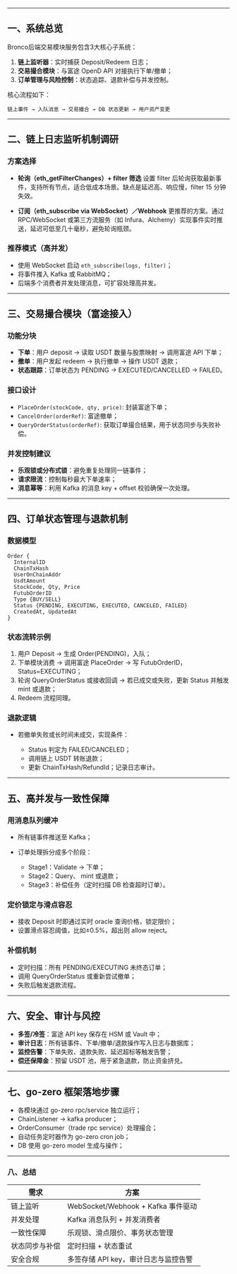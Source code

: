 
---

## 一、系统总览

Bronco后端交易模块服务包含3大核心子系统：

1. **链上监听器**：实时捕获 Deposit/Redeem 日志；
2. **交易撮合模块**：与富途 OpenD API 对接执行下单/撤单；
3. **订单管理与风险控制**：状态追踪、退款补偿与并发控制。

核心流程如下：

```
链上事件 → 入队消息 → 交易撮合 → DB 状态更新 → 用户资产变更
```

---

## 二、链上日志监听机制调研

### 方案选择

* **轮询（eth\_getFilterChanges）+ filter 筛选**
  设置 filter 后轮询获取最新事件，支持所有节点，适合低成本场景。缺点是延迟高、响应慢，filter 15 分钟失效。

* **订阅（eth\_subscribe via WebSocket）／Webhook**
  更推荐的方案。通过 RPC/WebSocket 或第三方流服务（如 Infura、Alchemy）实现事件实时推送，延迟可低至几十毫秒，避免轮询瓶颈。

### 推荐模式（高并发）

* 使用 WebSocket 启动 `eth_subscribe(logs, filter)`；
* 将事件推入 Kafka 或 RabbitMQ；
* 后端多个消费者并发处理消息，可扩容处理高并发。

---

## 三、交易撮合模块（富途接入）

### 功能分块

* **下单**：用户 deposit → 读取 USDT 数量与股票映射 → 调用富途 API 下单；
* **撤单**：用户发起 redeem → 执行撤单 → 操作 USDT 退款；
* **状态跟踪**：订单状态为 PENDING → EXECUTED/CANCELLED → FAILED。

### 接口设计

* `PlaceOrder(stockCode, qty, price)`: 封装富途下单；
* `CancelOrder(orderRef)`: 富途撤单；
* `QueryOrderStatus(orderRef)`: 获取订单撮合结果，用于状态同步与失败补偿。

### 并发控制建议

* **乐观锁或分布式锁**：避免重复处理同一链事件；
* **请求限流**：控制每秒最大下单速率；
* **消息幂等**：利用 Kafka 的消息 key + offset 校验确保一次处理。

---

## 四、订单状态管理与退款机制

### 数据模型

```
Order {
  InternalID
  ChainTxHash
  UserOnChainAddr
  UsdtAmount
  StockCode, Qty, Price
  FutubOrderID
  Type {BUY/SELL}
  Status {PENDING, EXECUTING, EXECUTED, CANCELED, FAILED}
  CreatedAt, UpdatedAt
}
```

### 状态流转示例

1. 用户 Deposit → 生成 Order(PENDING)，入队；
2. 下单模块消费 → 调用富途 PlaceOrder → 写 FutubOrderID，Status=EXECUTING；
3. 轮询 QueryOrderStatus 或接收回调 → 若已成交或失败，更新 Status 并触发 mint 或退款；
4. Redeem 流程同理。

### 退款逻辑

* 若撤单失败或长时间未成交，实现条件：

  * Status 判定为 FAILED/CANCELED；
  * 调用链上 USDT 转账退款；
  * 更新 ChainTxHash/RefundId；记录日志审计。

---

## 五、高并发与一致性保障

### 用消息队列缓冲

* 所有链事件推送至 Kafka；
* 订单处理拆分成多个阶段：

  * Stage1：Validate → 下单；
  * Stage2：Query、 mint 或退款；
  * Stage3：补偿任务（定时扫描 DB 检查超时订单）。

### 定价锁定与滑点容忍

* 接收 Deposit 时即通过实时 oracle 查询价格，锁定限价；
* 设置滑点容忍阈值，比如±0.5%，超出则 allow reject。

### 补偿机制

* 定时扫描：所有 PENDING/EXECUTING 未终态订单；
* 调用 QueryOrderStatus 或重新尝试撤单；
* 失败后触发退款流程。

---

## 六、安全、审计与风控

* **多签/冷签**：富途 API key 保存在 HSM 或 Vault 中；
* **审计日志**：所有链事件、下单/撤单/退款操作写入日志与数据库；
* **监控告警**：下单失败、退款失败、延迟超标等触发告警；
* **偿还保障金**：预留 USDT 池，用于紧急退款，防止资金挤兑。

---

## 七、go-zero 框架落地步骤

* 各模块通过 go-zero rpc/service 独立运行；
* ChainListener → kafka producer；
* OrderConsumer（trade rpc service）处理撮合；
* 自动任务定时器作为 go-zero cron job；
* DB 使用 go-zero model 生成与操作；

---

### 八、总结

| 需求      | 方案                             |
| ------- | ------------------------------ |
| 链上监听    | WebSocket/Webhook + Kafka 事件驱动 |
| 并发处理    | Kafka 消息队列 + 并发消费者             |
| 一致性保障   | 乐观锁、滑点限价、事务状态管理                |
| 状态同步与补偿 | 定时扫描 + 状态重试                    |
| 安全合规    | 多签存储 API key，审计日志与监控告警         |



